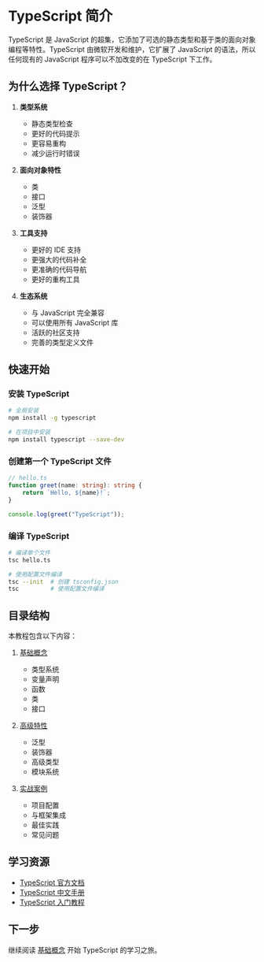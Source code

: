  # TypeScript 简介

TypeScript 是 JavaScript 的超集，它添加了可选的静态类型和基于类的面向对象编程等特性。TypeScript 由微软开发和维护，它扩展了 JavaScript 的语法，所以任何现有的 JavaScript 程序可以不加改变的在 TypeScript 下工作。

## 为什么选择 TypeScript？

1. **类型系统**
   - 静态类型检查
   - 更好的代码提示
   - 更容易重构
   - 减少运行时错误

2. **面向对象特性**
   - 类
   - 接口
   - 泛型
   - 装饰器

3. **工具支持**
   - 更好的 IDE 支持
   - 更强大的代码补全
   - 更准确的代码导航
   - 更好的重构工具

4. **生态系统**
   - 与 JavaScript 完全兼容
   - 可以使用所有 JavaScript 库
   - 活跃的社区支持
   - 完善的类型定义文件

## 快速开始

### 安装 TypeScript

```bash
# 全局安装
npm install -g typescript

# 在项目中安装
npm install typescript --save-dev
```

### 创建第一个 TypeScript 文件

```typescript
// hello.ts
function greet(name: string): string {
    return `Hello, ${name}!`;
}

console.log(greet("TypeScript"));
```

### 编译 TypeScript

```bash
# 编译单个文件
tsc hello.ts

# 使用配置文件编译
tsc --init  # 创建 tsconfig.json
tsc         # 使用配置文件编译
```

## 目录结构

本教程包含以下内容：

1. [基础概念](./basic.md)
   - 类型系统
   - 变量声明
   - 函数
   - 类
   - 接口

2. [高级特性](./advanced.md)
   - 泛型
   - 装饰器
   - 高级类型
   - 模块系统

3. [实战案例](./practice.md)
   - 项目配置
   - 与框架集成
   - 最佳实践
   - 常见问题

## 学习资源

- [TypeScript 官方文档](https://www.typescriptlang.org/docs/)
- [TypeScript 中文手册](https://typescript.bootcss.com/)
- [TypeScript 入门教程](https://ts.xcatliu.com/)

## 下一步

继续阅读 [基础概念](./basic.md) 开始 TypeScript 的学习之旅。
